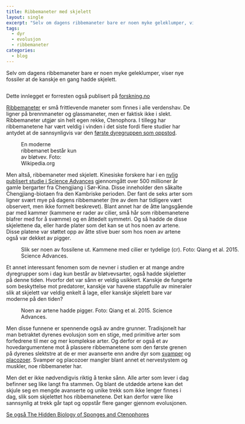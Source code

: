 ```yaml
---
title: Ribbemaneter med skjelett
layout: single
excerpt: "Selv om dagens ribbemaneter bare er noen myke geleklumper, viser nye fossiler at de kanskje en gang hadde skjelett."
tags:
  - dyr
  - evolusjon
  - ribbemaneter
categories:
  - blog
---
```

Selv om dagens ribbemaneter bare er noen myke geleklumper, viser nye fossiler at de kanskje en gang hadde skjelett.

<figure style="width: 500px" class="align-center">
  <img src="{{ site.url }}{{ site.baseurl }}/assets/images/blog/screen_shot_2015-07-19_at_21.56.32.png" alt="">
</figure>

Dette innlegget er forresten også publisert på [forskning.no](http://forskning.no/blogg/jon-brates-blogg/ribbemaneter-med-skjelett)

[Ribbemaneter](https://no.wikipedia.org/wiki/Ribbemaneter) er små frittlevende maneter som finnes i alle verdenshav. De ligner på brennmaneter og glassmaneter, men er faktisk ikke i slekt. Ribbemaneter utgjør sin helt egen rekke, Ctenophora. I tillegg har ribbemanetene har vært veldig i vinden i det siste fordi flere studier har antydet at de sannsynligvis var den [første dyregruppen som oppstod](http://forskning.no/content/var-forfaren-var-en-ribbemanet).
	
<figure style="width: 150px" class="align-left">
  <img src="/assets/images/blog/combjelly_wiki.jpg" alt="">
  <figcaption>En moderne ribbemanet består kun av bløtvev. Foto: Wikipedia.org</figcaption>
</figure>

Men altså, ribbemaneter med skjelett. Kinesiske forskere har i en [nylig publisert studie i Science Advances](http://advances.sciencemag.org/content/1/6/e1500092) gjennomgått over 500 millioner år gamle bergarter fra Chengjiang i Sør-Kina. Disse inneholder den såkalte Chengjiang-biotaen fra den Kambriske perioden. Der fant de seks arter som ligner svært mye på dagens ribbemaneter (tre av dem har tidligere vært observert, men ikke formelt beskrevet). Blant annet har de åtte langsgående par med kammer (kammene er rader av cilier, små hår som ribbemanetene blafrer med for å svømme) og en åttedelt symmetri. Og så hadde de disse skjelettene da, eller harde plater som det kan se ut hos noen av artene. Disse platene var støttet opp av åtte stive buer som hos noen av artene også var dekket av pigger.  

<figure style="width: 600px" class="align-center">
  <img src="{{ site.url }}{{ site.baseurl }}/assets/images/blog/screen_shot_2015-07-18_at_18.51.27.png" alt="">
  <figcaption>Slik ser noen av fossilene ut. Kammene med cilier er tydelige (cr). Foto: Qiang et al. 2015. Science Advances.</figcaption>
</figure>

Et annet interessant fenomen som de nevner i studien er at mange andre dyregrupper som i dag kun består av bløtvevsarter, også hadde skjeletter på denne tiden. Hvorfor det var sånn er veldig usikkert. Kanskje de fungerte som beskyttelse mot predatorer, kanskje var havene stappfulle av mineraler slik at skjelett var veldig enkelt å lage, eller kanskje skjelett bare var moderne på den tiden?

<figure style="width: 450px" class="align-center">
  <img src="{{ site.url }}{{ site.baseurl }}/assets/images/blog/screen_shot_2015-07-19_at_21.52.29.png" alt="">
  <figcaption>Noen av artene hadde pigger. Foto: Qiang et al. 2015. Science Advances.</figcaption>
</figure>

Men disse funnene er spennende også av andre grunner. Tradisjonelt har man betraktet dyrenes evolusjon som en stige, med primitive arter som forfedrene til mer og mer komplekse arter. Og derfor er også et av hovedargumentene mot å plassere ribbemanetene som den første grenen på dyrenes slektstre at de er mer avanserte enn andre dyr som [svamper](https://no.wikipedia.org/wiki/Svamper) og [placozoer](https://no.wikipedia.org/wiki/Placozoer). Svamper og placozoer mangler blant annet et nervestystem og muskler, noe ribbemaneter har.

Men det er ikke nødvendigvis riktig å tenke sånn. Alle arter som lever i dag befinner seg like langt fra stammen. Og blant de utdødde artene kan det skjule seg en mengde avanserte og unike trekk som ikke lenger finnes i dag, slik som skjelettet hos ribbemanetene. Det kan derfor være like sannsynlig at trekk går tapt og oppstår flere ganger gjennom evolusjonen.
  

[Se også The Hidden Biology of Sponges and Ctenophores](http://www.cell.com/trends/ecology-evolution/abstract/S0169-5347%2815%2900062-2)
